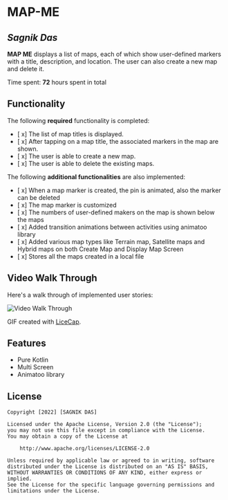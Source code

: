 # MAP-ME

## *Sagnik Das*

**MAP ME** displays a list of maps, each of which show user-defined markers with a title, description, and location. The user can also create a new map and delete it.

Time spent: **72** hours spent in total

## Functionality

The following **required** functionality is completed:

* [ x] The list of map titles is displayed.
* [ x] After tapping on a map title, the associated markers in the map are shown.
* [ x] The user is able to create a new map.
* [ x] The user is able to delete the existing maps.

The following **additional functionalities** are also implemented:

* [ x] When a map marker is created, the pin is animated, also the marker can be deleted
* [ x] The map marker is customized
* [ x] The numbers of user-defined makers on the map is shown below the maps
* [ x] Added transition animations between activities using animatoo library
* [ x] Added various map types like Terrain map, Satellite maps and Hybrid maps on both Create Map and Display Map Screen
* [ x] Stores all the maps created in a local file


## Video Walk Through

Here's a walk through of implemented user stories:

<img src='' title='Video Walk Through' width='' alt='Video Walk Through' />

GIF created with [LiceCap](http://www.cockos.com/licecap/).

## Features
* Pure Kotlin
* Multi Screen
* Animatoo library


## License

    Copyright [2022] [SAGNIK DAS]

    Licensed under the Apache License, Version 2.0 (the "License");
    you may not use this file except in compliance with the License.
    You may obtain a copy of the License at

        http://www.apache.org/licenses/LICENSE-2.0

    Unless required by applicable law or agreed to in writing, software
    distributed under the License is distributed on an "AS IS" BASIS,
    WITHOUT WARRANTIES OR CONDITIONS OF ANY KIND, either express or implied.
    See the License for the specific language governing permissions and
    limitations under the License.